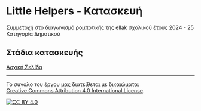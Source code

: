 # Little Helpers - Κατασκευή 

Συμμετοχή στο διαγωνισμό ρομποτικής της ellak σχολικού έτους 2024 - 25
Κατηγορία Δημοτικού

## Στάδια κατασκευής



[Αρχική Σελίδα](../README.md)


---

Το σύνολο του έργου μας διατείθεται με δικαιώματα:  
[Creative Commons Attribution 4.0 International License][cc-by]. 

[![CC BY 4.0][cc-by-image]][cc-by]

[cc-by]: http://creativecommons.org/licenses/by/4.0/
[cc-by-image]: https://i.creativecommons.org/l/by/4.0/88x31.png
[cc-by-shield]: https://img.shields.io/badge/License-CC%20BY%204.0-lightgrey.svg


[def0]: ../photos/microbit.png
[def1]: ../photos/pullDown.png
[def2]: ../photos/buttons.jpg
[def3]: ../photos/lcd16x2.jpg
[def4]: ../photos/resistor.jpg
